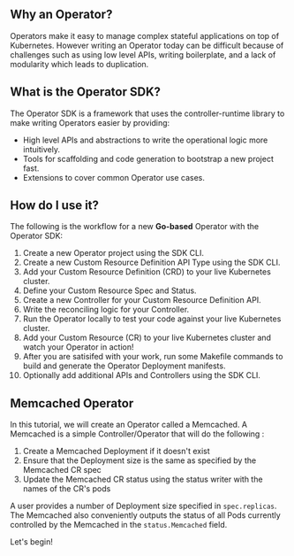## Why an Operator?

Operators make it easy to manage complex stateful applications on top of Kubernetes. However writing an Operator today can be difficult because of challenges such as using low level APIs, writing boilerplate, and a lack of modularity which leads to duplication.

## What is the Operator SDK?

The Operator SDK is a framework that uses the controller-runtime library to make writing Operators easier by providing:

* High level APIs and abstractions to write the operational logic more intuitively.
* Tools for scaffolding and code generation to bootstrap a new project fast.
* Extensions to cover common Operator use cases.

## How do I use it?

The following is the workflow for a new **Go-based** Operator with the Operator SDK:

1. Create a new Operator project using the SDK CLI.
2. Create a new Custom Resource Definition API Type using the SDK CLI.
3. Add your Custom Resource Definition (CRD) to your live Kubernetes cluster.
4. Define your Custom Resource Spec and Status.
5. Create a new Controller for your Custom Resource Definition API.
6. Write the reconciling logic for your Controller.
7. Run the Operator locally to test your code against your live Kubernetes cluster.
8. Add your Custom Resource (CR) to your live Kubernetes cluster and watch your Operator in action!
9. After you are satisifed with your work, run some Makefile commands to build and generate the Operator Deployment manifests.
10. Optionally add additional APIs and Controllers using the SDK CLI.

## Memcached Operator

In this tutorial, we will create an Operator called a Memcached. A Memcached is a simple Controller/Operator that will do the following :

1. Create a Memcached Deployment if it doesn't exist
2. Ensure that the Deployment size is the same as specified by the Memcached CR spec
3. Update the Memcached CR status using the status writer with the names of the CR's pods

A user provides a number of Deployment size specified in `spec.replicas`. The Memcached also conveniently outputs the status of all Pods currently controlled by the Memcached in the `status.Memcached` field.

Let's begin!
